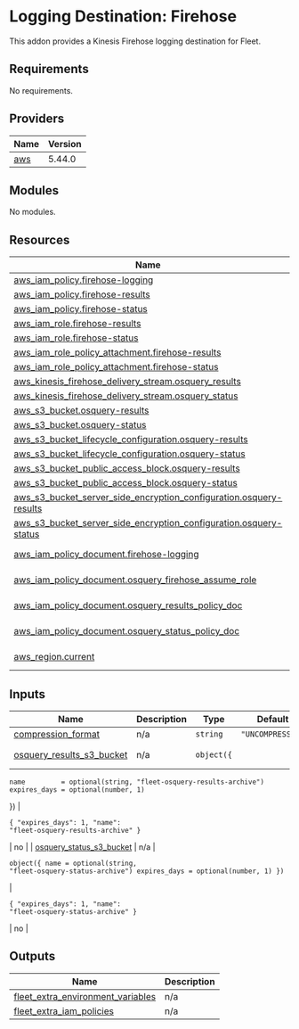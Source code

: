 # Logging Destination: Firehose

This addon provides a Kinesis Firehose logging destination for Fleet.

## Requirements

No requirements.

## Providers

| Name                    | Version |
| ----------------------- | ------- |
| [aws](./#provider\_aws) | 5.44.0  |

## Modules

No modules.

## Resources

| Name                                                                                                                                                                                                        | Type        |
| ----------------------------------------------------------------------------------------------------------------------------------------------------------------------------------------------------------- | ----------- |
| [aws\_iam\_policy.firehose-logging](https://registry.terraform.io/providers/hashicorp/aws/latest/docs/resources/iam\_policy)                                                                                | resource    |
| [aws\_iam\_policy.firehose-results](https://registry.terraform.io/providers/hashicorp/aws/latest/docs/resources/iam\_policy)                                                                                | resource    |
| [aws\_iam\_policy.firehose-status](https://registry.terraform.io/providers/hashicorp/aws/latest/docs/resources/iam\_policy)                                                                                 | resource    |
| [aws\_iam\_role.firehose-results](https://registry.terraform.io/providers/hashicorp/aws/latest/docs/resources/iam\_role)                                                                                    | resource    |
| [aws\_iam\_role.firehose-status](https://registry.terraform.io/providers/hashicorp/aws/latest/docs/resources/iam\_role)                                                                                     | resource    |
| [aws\_iam\_role\_policy\_attachment.firehose-results](https://registry.terraform.io/providers/hashicorp/aws/latest/docs/resources/iam\_role\_policy\_attachment)                                            | resource    |
| [aws\_iam\_role\_policy\_attachment.firehose-status](https://registry.terraform.io/providers/hashicorp/aws/latest/docs/resources/iam\_role\_policy\_attachment)                                             | resource    |
| [aws\_kinesis\_firehose\_delivery\_stream.osquery\_results](https://registry.terraform.io/providers/hashicorp/aws/latest/docs/resources/kinesis\_firehose\_delivery\_stream)                                | resource    |
| [aws\_kinesis\_firehose\_delivery\_stream.osquery\_status](https://registry.terraform.io/providers/hashicorp/aws/latest/docs/resources/kinesis\_firehose\_delivery\_stream)                                 | resource    |
| [aws\_s3\_bucket.osquery-results](https://registry.terraform.io/providers/hashicorp/aws/latest/docs/resources/s3\_bucket)                                                                                   | resource    |
| [aws\_s3\_bucket.osquery-status](https://registry.terraform.io/providers/hashicorp/aws/latest/docs/resources/s3\_bucket)                                                                                    | resource    |
| [aws\_s3\_bucket\_lifecycle\_configuration.osquery-results](https://registry.terraform.io/providers/hashicorp/aws/latest/docs/resources/s3\_bucket\_lifecycle\_configuration)                               | resource    |
| [aws\_s3\_bucket\_lifecycle\_configuration.osquery-status](https://registry.terraform.io/providers/hashicorp/aws/latest/docs/resources/s3\_bucket\_lifecycle\_configuration)                                | resource    |
| [aws\_s3\_bucket\_public\_access\_block.osquery-results](https://registry.terraform.io/providers/hashicorp/aws/latest/docs/resources/s3\_bucket\_public\_access\_block)                                     | resource    |
| [aws\_s3\_bucket\_public\_access\_block.osquery-status](https://registry.terraform.io/providers/hashicorp/aws/latest/docs/resources/s3\_bucket\_public\_access\_block)                                      | resource    |
| [aws\_s3\_bucket\_server\_side\_encryption\_configuration.osquery-results](https://registry.terraform.io/providers/hashicorp/aws/latest/docs/resources/s3\_bucket\_server\_side\_encryption\_configuration) | resource    |
| [aws\_s3\_bucket\_server\_side\_encryption\_configuration.osquery-status](https://registry.terraform.io/providers/hashicorp/aws/latest/docs/resources/s3\_bucket\_server\_side\_encryption\_configuration)  | resource    |
| [aws\_iam\_policy\_document.firehose-logging](https://registry.terraform.io/providers/hashicorp/aws/latest/docs/data-sources/iam\_policy\_document)                                                         | data source |
| [aws\_iam\_policy\_document.osquery\_firehose\_assume\_role](https://registry.terraform.io/providers/hashicorp/aws/latest/docs/data-sources/iam\_policy\_document)                                          | data source |
| [aws\_iam\_policy\_document.osquery\_results\_policy\_doc](https://registry.terraform.io/providers/hashicorp/aws/latest/docs/data-sources/iam\_policy\_document)                                            | data source |
| [aws\_iam\_policy\_document.osquery\_status\_policy\_doc](https://registry.terraform.io/providers/hashicorp/aws/latest/docs/data-sources/iam\_policy\_document)                                             | data source |
| [aws\_region.current](https://registry.terraform.io/providers/hashicorp/aws/latest/docs/data-sources/region)                                                                                                | data source |

## Inputs

| Name                                                                   | Description | Type                                                                                                                                               | Default                                                                                     | Required |
| ---------------------------------------------------------------------- | ----------- | -------------------------------------------------------------------------------------------------------------------------------------------------- | ------------------------------------------------------------------------------------------- | :------: |
| [compression\_format](./#input\_compression\_format)                   | n/a         | `string`                                                                                                                                           | `"UNCOMPRESSED"`                                                                            |    no    |
| [osquery\_results\_s3\_bucket](./#input\_osquery\_results\_s3\_bucket) | n/a         | <pre><code>object({
    name         = optional(string, "fleet-osquery-results-archive")
    expires_days = optional(number, 1)
  })
</code></pre> | <pre><code>{
  "expires_days": 1,
  "name": "fleet-osquery-results-archive"
}
</code></pre> |    no    |
| [osquery\_status\_s3\_bucket](./#input\_osquery\_status\_s3\_bucket)   | n/a         | <pre><code>object({
    name         = optional(string, "fleet-osquery-status-archive")
    expires_days = optional(number, 1)
  })
</code></pre>  | <pre><code>{
  "expires_days": 1,
  "name": "fleet-osquery-status-archive"
}
</code></pre>  |    no    |

## Outputs

| Name                                                                                    | Description |
| --------------------------------------------------------------------------------------- | ----------- |
| [fleet\_extra\_environment\_variables](./#output\_fleet\_extra\_environment\_variables) | n/a         |
| [fleet\_extra\_iam\_policies](./#output\_fleet\_extra\_iam\_policies)                   | n/a         |

